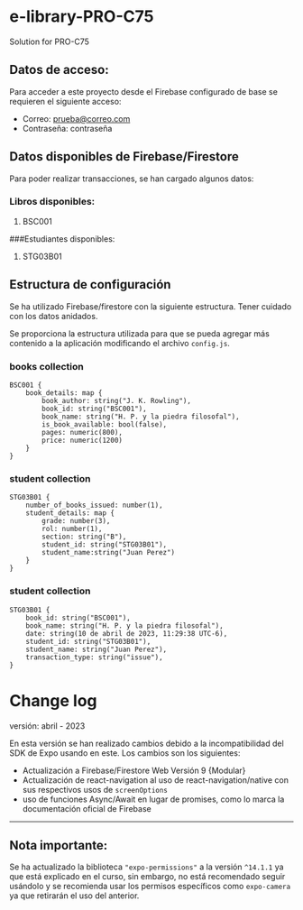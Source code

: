 # e-library-PRO-C75

Solution for PRO-C75

## Datos de acceso:
Para acceder a este proyecto desde el Firebase configurado de base se requieren el siguiente acceso:

- Correo: prueba@correo.com
- Contraseña: contraseña

## Datos disponibles de Firebase/Firestore
Para poder realizar transacciones, se han cargado algunos datos:

### Libros disponibles:
1. BSC001

###Estudiantes disponibles:
1. STG03B01

## Estructura de configuración
Se ha utilizado Firebase/firestore con la siguiente estructura. Tener cuidado con los datos anidados.

Se proporciona la estructura utilizada para que se pueda agregar más contenido a la aplicación modificando el archivo `config.js`.

### books collection

```
BSC001 {
    book_details: map {
        book_author: string("J. K. Rowling"),
        book_id: string("BSC001"),
        book_name: string("H. P. y la piedra filosofal"),
        is_book_available: bool(false),
        pages: numeric(800),
        price: numeric(1200)
    }
}
```

### student collection

```
STG03B01 {
    number_of_books_issued: number(1),
    student_details: map {
        grade: number(3),
        rol: number(1),
        section: string("B"),
        student_id: string("STG03B01"),
        student_name:string("Juan Perez")
    }
}
```

### student collection

```
STG03B01 {
    book_id: string("BSC001"),
    book_name: string("H. P. y la piedra filosofal"),
    date: string(10 de abril de 2023, 11:29:38 UTC-6),
    student_id: string("STG03B01"),
    student_name: string("Juan Perez"),
    transaction_type: string("issue"),
}
```

# Change log
versión: abril - 2023

En esta versión se han realizado cambios debido a la incompatibilidad del SDK de Expo usando en este. Los cambios son los siguientes:

* Actualización a Firebase/Firestore Web Versión 9 {Modular}
* Actualización de react-navigation al uso de react-navigation/native con sus respectivos usos de `screenOptions`
* uso de funciones Async/Await en lugar de promises, como lo marca la documentación oficial de Firebase
---
## Nota importante:
Se ha actualizado la biblioteca `"expo-permissions"` a la versión `^14.1.1` ya que está explicado en el curso, sin embargo, no está recomendado seguir usándolo y se recomienda usar los permisos específicos como `expo-camera` ya que retirarán el uso del anterior.